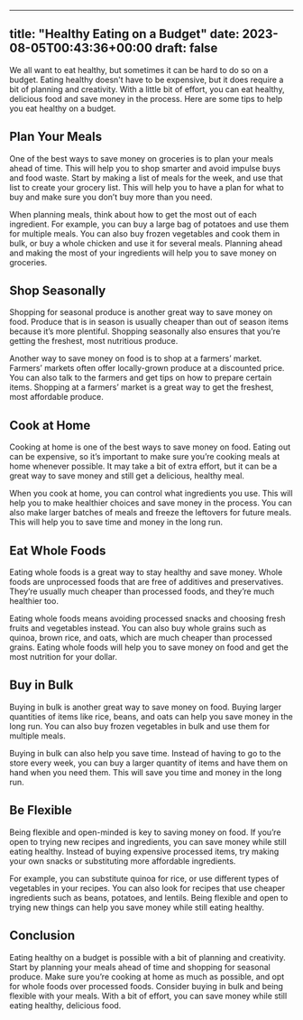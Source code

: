 
---
title: "Healthy Eating on a Budget"
date: 2023-08-05T00:43:36+00:00
draft: false
---

We all want to eat healthy, but sometimes it can be hard to do so on a budget. Eating healthy doesn't have to be expensive, but it does require a bit of planning and creativity. With a little bit of effort, you can eat healthy, delicious food and save money in the process. Here are some tips to help you eat healthy on a budget.

## Plan Your Meals

One of the best ways to save money on groceries is to plan your meals ahead of time. This will help you to shop smarter and avoid impulse buys and food waste. Start by making a list of meals for the week, and use that list to create your grocery list. This will help you to have a plan for what to buy and make sure you don’t buy more than you need.

When planning meals, think about how to get the most out of each ingredient. For example, you can buy a large bag of potatoes and use them for multiple meals. You can also buy frozen vegetables and cook them in bulk, or buy a whole chicken and use it for several meals. Planning ahead and making the most of your ingredients will help you to save money on groceries.

## Shop Seasonally

Shopping for seasonal produce is another great way to save money on food. Produce that is in season is usually cheaper than out of season items because it’s more plentiful. Shopping seasonally also ensures that you’re getting the freshest, most nutritious produce. 

Another way to save money on food is to shop at a farmers’ market. Farmers’ markets often offer locally-grown produce at a discounted price. You can also talk to the farmers and get tips on how to prepare certain items. Shopping at a farmers’ market is a great way to get the freshest, most affordable produce.

## Cook at Home

Cooking at home is one of the best ways to save money on food. Eating out can be expensive, so it’s important to make sure you’re cooking meals at home whenever possible. It may take a bit of extra effort, but it can be a great way to save money and still get a delicious, healthy meal. 

When you cook at home, you can control what ingredients you use. This will help you to make healthier choices and save money in the process. You can also make larger batches of meals and freeze the leftovers for future meals. This will help you to save time and money in the long run.

## Eat Whole Foods

Eating whole foods is a great way to stay healthy and save money. Whole foods are unprocessed foods that are free of additives and preservatives. They’re usually much cheaper than processed foods, and they’re much healthier too. 

Eating whole foods means avoiding processed snacks and choosing fresh fruits and vegetables instead. You can also buy whole grains such as quinoa, brown rice, and oats, which are much cheaper than processed grains. Eating whole foods will help you to save money on food and get the most nutrition for your dollar.

## Buy in Bulk

Buying in bulk is another great way to save money on food. Buying larger quantities of items like rice, beans, and oats can help you save money in the long run. You can also buy frozen vegetables in bulk and use them for multiple meals. 

Buying in bulk can also help you save time. Instead of having to go to the store every week, you can buy a larger quantity of items and have them on hand when you need them. This will save you time and money in the long run.

## Be Flexible

Being flexible and open-minded is key to saving money on food. If you’re open to trying new recipes and ingredients, you can save money while still eating healthy. Instead of buying expensive processed items, try making your own snacks or substituting more affordable ingredients. 

For example, you can substitute quinoa for rice, or use different types of vegetables in your recipes. You can also look for recipes that use cheaper ingredients such as beans, potatoes, and lentils. Being flexible and open to trying new things can help you save money while still eating healthy.

## Conclusion

Eating healthy on a budget is possible with a bit of planning and creativity. Start by planning your meals ahead of time and shopping for seasonal produce. Make sure you’re cooking at home as much as possible, and opt for whole foods over processed foods. Consider buying in bulk and being flexible with your meals. With a bit of effort, you can save money while still eating healthy, delicious food.